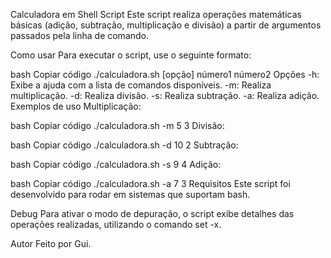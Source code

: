 Calculadora em Shell Script
Este script realiza operações matemáticas básicas (adição, subtração, multiplicação e divisão) a partir de argumentos passados pela linha de comando.

Como usar
Para executar o script, use o seguinte formato:

bash
Copiar código
./calculadora.sh [opção] número1 número2
Opções
-h: Exibe a ajuda com a lista de comandos disponíveis.
-m: Realiza multiplicação.
-d: Realiza divisão.
-s: Realiza subtração.
-a: Realiza adição.
Exemplos de uso
Multiplicação:

bash
Copiar código
./calculadora.sh -m 5 3
Divisão:

bash
Copiar código
./calculadora.sh -d 10 2
Subtração:

bash
Copiar código
./calculadora.sh -s 9 4
Adição:

bash
Copiar código
./calculadora.sh -a 7 3
Requisitos
Este script foi desenvolvido para rodar em sistemas que suportam bash.

Debug
Para ativar o modo de depuração, o script exibe detalhes das operações realizadas, utilizando o comando set -x.

Autor
Feito por Gui.
